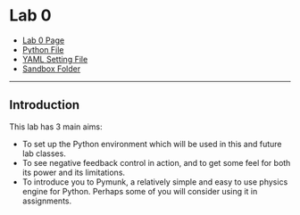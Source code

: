 # Lab 0 
- [Lab 0 Page](https://canvas.sussex.ac.uk/courses/31028/pages/lab-0-negative-feedback-control)
- [Python File](https://github.com/LukeBirkett/study-planner/blob/main/825G5_Adaptive_Systems/lab_0/AS2025_labs/AS_spring_2025/lab0/fb_control.py)
- [YAML Setting File](https://github.com/LukeBirkett/study-planner/blob/main/825G5_Adaptive_Systems/lab_0/AS2025_labs/AS_spring_2025/lab0/params.yaml)
- [Sandbox Folder](https://github.com/LukeBirkett/study-planner/tree/main/825G5_Adaptive_Systems/lab_0/AS2025_labs/Sandbox_V1_4)

---

## Introduction
This lab has 3 main aims:
- To set up the Python environment which will be used in this and future lab classes.
- To see negative feedback control in action, and to get some feel for both its power and its limitations.
- To introduce you to Pymunk, a relatively simple and easy to use physics engine for Python. Perhaps some of you will consider using it in assignments.
